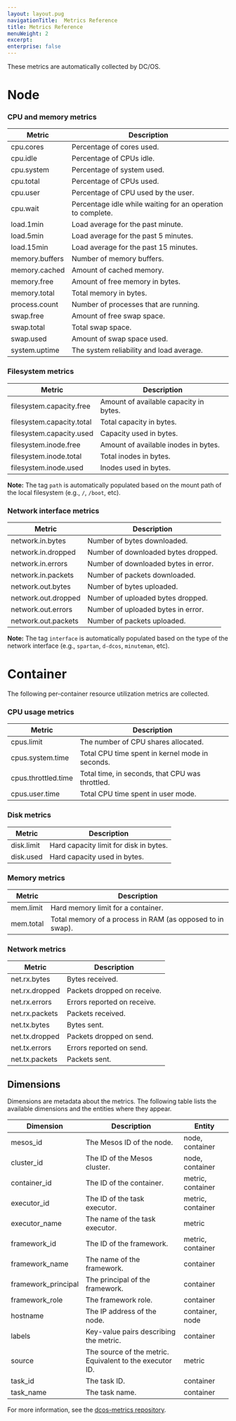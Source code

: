 ```yaml
---
layout: layout.pug
navigationTitle:  Metrics Reference
title: Metrics Reference
menuWeight: 2
excerpt:
enterprise: false
---
```


<!-- This source repo for this topic is https://github.com/dcos/dcos-docs -->


These metrics are automatically collected by DC/OS.

#  Node

### CPU and memory metrics

| Metric            | Description                  |
|-------------------|------------------------------|
| cpu.cores         |    Percentage of cores used.     |
| cpu.idle         |     Percentage of CPUs idle.         |
| cpu.system         |    Percentage of system used.   |
| cpu.total         |   Percentage of CPUs used.  |
| cpu.user         |   Percentage of CPU used by the user.   |
| cpu.wait         |   Percentage idle while waiting for an operation to complete.    |
| load.1min         |     Load average for the past minute.       |
| load.5min         |   Load average for the past 5 minutes.        |
| load.15min         |    Load average for the past 15 minutes.        |
| memory.buffers         |   Number of memory buffers.     |
| memory.cached         |   Amount of cached memory.   |
| memory.free         |    Amount of free memory in bytes.   |
| memory.total         |   Total memory in bytes.   |
| process.count         |  Number of processes that are running.          |
| swap.free         |  Amount of free swap space.   |
| swap.total         |  Total swap space.    |
| swap.used         |    Amount of swap space used.    |
| system.uptime          |   The system reliability and load average.    |

### Filesystem metrics

| Metric            | Description                  |
|-------------------|------------------------------|
| filesystem.capacity.free    | Amount of available capacity in bytes. |
| filesystem.capacity.total    | Total capacity in bytes. |
| filesystem.capacity.used    |  Capacity used in bytes. |
| filesystem.inode.free    | Amount of available inodes in bytes. |
| filesystem.inode.total    | Total inodes in bytes. |
| filesystem.inode.used    | Inodes used in bytes.  |

**Note:** The tag `path` is automatically populated based on the mount path of the local filesystem (e.g., `/`, `/boot`, etc).

### Network interface metrics

| Metric            | Description                  |
|-------------------|------------------------------|
| network.in.bytes    | Number of bytes downloaded. |
| network.in.dropped    | Number of downloaded bytes dropped. |
| network.in.errors    | Number of downloaded bytes in error. |
| network.in.packets    | Number of packets downloaded. |
| network.out.bytes    | Number of bytes uploaded. |
| network.out.dropped    | Number of uploaded bytes dropped. |
| network.out.errors    | Number of uploaded bytes in error.  |
| network.out.packets    | Number of packets uploaded. |

**Note:** The tag `interface` is automatically populated based on the type of the network interface (e.g., `spartan`, `d-dcos`, `minuteman`, etc).

# Container

The following per-container resource utilization metrics are collected.

### CPU usage metrics
   <!-- https://github.com/apache/mesos/blob/1.0.1/include/mesos/v1/mesos.proto -->

| Metric            | Description                  |
|-------------------|------------------------------|
| cpus.limit    | The number of CPU shares allocated. |
| cpus.system.time    | Total CPU time spent in kernel mode in seconds. |
| cpus.throttled.time    | Total time, in seconds, that CPU was throttled. |
| cpus.user.time    | Total CPU time spent in user mode. |

### Disk metrics

| Metric            | Description                  |
|-------------------|------------------------------|
| disk.limit    | Hard capacity limit for disk in bytes. |
| disk.used    | Hard capacity used in bytes.  |
   
### Memory metrics
   <!-- https://github.com/apache/mesos/blob/1.0.1/include/mesos/v1/mesos.proto -->

| Metric            | Description                  |
|-------------------|------------------------------|
| mem.limit    | Hard memory limit for a container. |
| mem.total    | Total memory of a process in RAM (as opposed to in swap). |   
   
### Network metrics
   <!-- http://mesos.apache.org/documentation/latest/port-mapping-isolator -->

| Metric            | Description                  |
|-------------------|------------------------------|
| net.rx.bytes    | Bytes received. |
| net.rx.dropped    | Packets dropped on receive.  |
| net.rx.errors    | Errors reported on receive. |
| net.rx.packets    |  Packets received.  |
| net.tx.bytes    |  Bytes sent. |
| net.tx.dropped    | Packets dropped on send.  |
| net.tx.errors    | Errors reported on send. |
| net.tx.packets    | Packets sent. |


## Dimensions

Dimensions are metadata about the metrics. The following table lists the available dimensions and the entities where they appear.

| Dimension | Description | Entity |
|-----------|-------------|--------|
| mesos_id   | The Mesos ID of the node.  | node, container |
| cluster_id   |  The ID of the Mesos cluster. | node, container | 
| container_id  | The ID of the container.  | metric, container |
| executor_id  |  The ID of the task executor. | metric, container |
| executor_name   |  The name of the task executor. | metric |
| framework_id   |  The ID of the framework. | metric, container |
| framework_name   | The name of the framework.  | container |
| framework_principal | The principal of the framework. | container |
| framework_role   | The framework role.  | container |
| hostname   | The IP address of the node.  | container, node |
| labels   |  Key-value pairs describing the metric.  | container |
| source   | The source of the metric. Equivalent to the executor ID. | metric |
| task_id   | The task ID. | container |
| task_name   | The task name.  | container |


For more information, see the [dcos-metrics repository](https://github.com/dcos/dcos-metrics).
